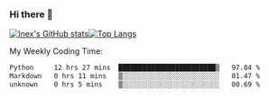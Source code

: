 ### Hi there 👋
[![lnex's GitHub stats](https://github-readme-stats.vercel.app/api?username=lnexenl&count_private=true&show_icons=true)](https://github.com/anuraghazra/github-readme-stats)[![Top Langs](https://github-readme-stats.vercel.app/api/top-langs/?username=lnexenl&layout=compact&langs_count=8&exclude_repo=32-bit-MIPS-CPU)](https://github.com/anuraghazra/github-readme-stats)

My Weekly Coding Time:
<!--START_SECTION:waka-->

```txt
Python     12 hrs 27 mins  ████████████████████████▒   97.84 %
Markdown   0 hrs 11 mins   ▒░░░░░░░░░░░░░░░░░░░░░░░░   01.47 %
unknown    0 hrs 5 mins    ▒░░░░░░░░░░░░░░░░░░░░░░░░   00.69 %
```

<!--END_SECTION:waka-->
